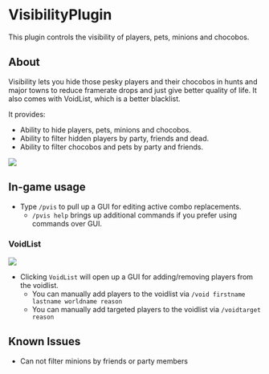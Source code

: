 # VisibilityPlugin
This plugin controls the visibility of players, pets, minions and chocobos.

## About
Visibility lets you hide those pesky players and their chocobos in hunts and major towns to reduce framerate drops and just give better quality of life.
It also comes with VoidList, which is a better blacklist.

It provides:
* Ability to hide players, pets, minions and chocobos.
* Ability to filter hidden players by party, friends and dead.
* Ability to filter chocobos and pets by party and friends.

![](https://github.com/sheepgomeh/visibilityplugin/raw/master/res/visibility.png)

## In-game usage
* Type `/pvis` to pull up a GUI for editing active combo replacements.
	* `/pvis help` brings up additional commands if you prefer using commands over GUI.

### VoidList
![](https://github.com/sheepgomeh/visibilityplugin/raw/master/res/voidlist.png)
* Clicking `VoidList` will open up a GUI for adding/removing players from the voidlist.
	* You can manually add players to the voidlist via `/void firstname lastname worldname reason`
	* You can manually add targeted players to the voidlist via `/voidtarget reason`


## Known Issues
* Can not filter minions by friends or party members
